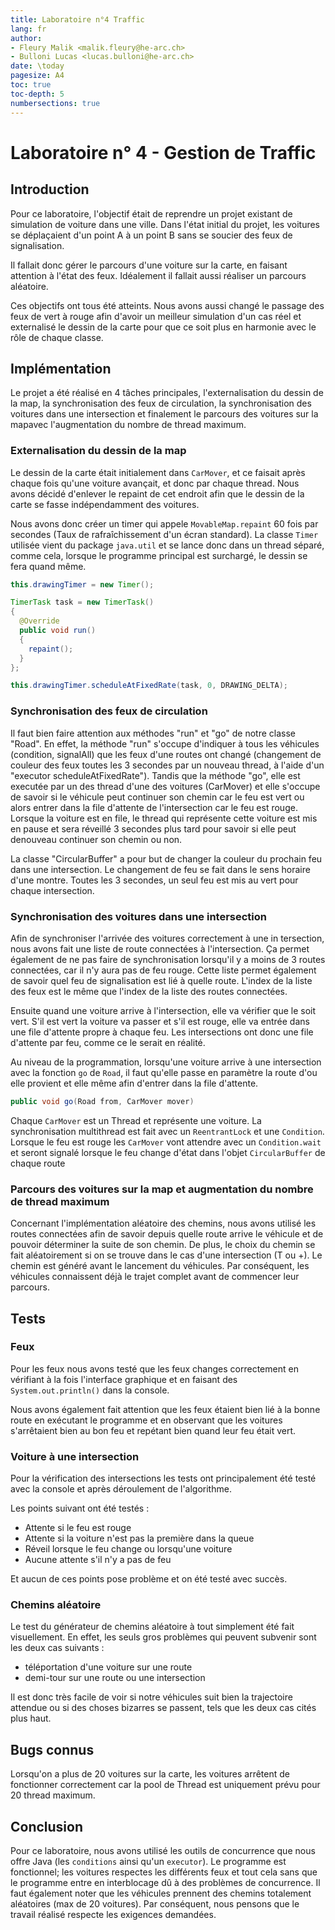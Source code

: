 ```yaml
---
title: Laboratoire n°4 Traffic
lang: fr
author:
- Fleury Malik <malik.fleury@he-arc.ch>
- Bulloni Lucas <lucas.bulloni@he-arc.ch>
date: \today
pagesize: A4
toc: true
toc-depth: 5
numbersections: true
---
```


# Laboratoire n° 4 - Gestion de Traffic

## Introduction

Pour ce laboratoire, l'objectif était de reprendre un projet existant de simulation de voiture dans une ville. Dans l'état initial du projet, les voitures se déplaçaient d'un point A à un point B sans se soucier des feux de signalisation.

Il fallait donc gérer le parcours d'une voiture sur la carte, en faisant attention à l'état des feux. Idéalement il fallait aussi réaliser un parcours aléatoire.

Ces objectifs ont tous été atteints. Nous avons aussi changé le passage des feux de vert à rouge afin d'avoir un meilleur simulation d'un cas réel et externalisé le dessin de la carte pour que ce soit plus en harmonie avec le rôle de chaque classe.

## Implémentation

Le projet a été réalisé en 4 tâches principales, l'externalisation du dessin de la map, la synchronisation des feux de circulation, la synchronisation des voitures dans une intersection et finalement le parcours des voitures sur la mapavec l'augmentation du nombre de thread maximum.

### Externalisation du dessin de la map

Le dessin de la carte était initialement dans `CarMover`, et ce faisait après chaque fois qu'une voiture avançait, et donc par chaque thread. Nous avons décidé d'enlever le repaint de cet endroit afin que le dessin de la carte se fasse indépendamment des voitures.

Nous avons donc créer un timer qui appele `MovableMap.repaint` 60 fois par secondes (Taux de rafraîchissement d'un écran standard). La classe `Timer` utilisée vient du package `java.util` et se lance donc dans un thread séparé, comme cela, lorsque le programme principal est surchargé, le dessin se fera quand même.

```java
this.drawingTimer = new Timer();

TimerTask task = new TimerTask()
{
  @Override
  public void run()
  {
    repaint();
  }
};

this.drawingTimer.scheduleAtFixedRate(task, 0, DRAWING_DELTA);
```

### Synchronisation des feux de circulation


Il faut bien faire attention aux méthodes "run" et "go" de notre classe "Road". En effet, la méthode "run" s'occupe d'indiquer à tous les véhicules (condition, signalAll) que les feux d'une routes ont changé (changement de couleur des feux toutes les 3 secondes par un nouveau thread, à l'aide d'un "executor scheduleAtFixedRate"). Tandis que la méthode "go", elle est executée par un des thread d'une des voitures (CarMover) et elle s'occupe de savoir si le véhicule peut continuer son chemin car le feu est vert ou alors entrer dans la file d'attente de l'intersection car le feu est rouge. Lorsque la voiture est en file, le thread qui représente cette voiture est mis en pause et sera réveillé 3 secondes plus tard pour savoir si elle peut denouveau continuer son chemin ou non.

La classe "CircularBuffer" a pour but de changer la couleur du prochain feu dans une intersection. Le changement de feu se fait dans le sens horaire d'une montre. Toutes les 3 secondes, un seul feu est mis au vert pour chaque intersection.

### Synchronisation des voitures dans une intersection

Afin de synchroniser l'arrivée des voitures correctement à une in tersection, nous avons fait une liste de route connectées à l'intersection. Ça permet également de ne pas faire de synchronisation lorsqu'il y a moins de 3 routes connectées, car il n'y aura pas de feu rouge. Cette liste permet également de savoir quel feu de signalisation est lié à quelle route. L'index de la liste des feux est le même que l'index de la liste des routes connectées.

Ensuite quand une voiture arrive à l'intersection, elle va vérifier que le soit vert. S'il est vert la voiture va passer et s'il est rouge, elle va entrée dans une file d'attente propre à chaque feu. Les intersections ont donc une file d'attente par feu, comme ce le serait en réalité.


Au niveau de la programmation, lorsqu'une voiture arrive à une intersection avec la fonction `go` de `Road`, il faut qu'elle passe en paramètre la route d'ou elle provient et elle même afin d'entrer dans la file d'attente.

```java
public void go(Road from, CarMover mover)
```

Chaque `CarMover` est un Thread et représente une voiture. La synchronisation multithread est fait avec un `ReentrantLock` et une `Condition`. Lorsque le feu est rouge les `CarMover` vont attendre avec un `Condition.wait` et seront signalé lorsque le feu change d'état dans l'objet `CircularBuffer` de chaque route


### Parcours des voitures sur la map et augmentation du nombre de thread maximum

Concernant l'implémentation aléatoire des chemins, nous avons utilisé les routes connectées afin de savoir depuis quelle route arrive le véhicule et de pouvoir déterminer la suite de son chemin. De plus, le choix du chemin se fait aléatoirement si on se trouve dans le cas d'une intersection (T ou +). Le chemin est généré avant le lancement du véhicules. Par conséquent, les véhicules connaissent déjà le trajet complet avant de commencer leur parcours.

## Tests

### Feux

Pour les feux nous avons testé que les feux changes correctement en vérifiant à la fois l'interface graphique et en faisant des `System.out.println()` dans la console.

Nous avons également fait attention que les feux étaient bien lié à la bonne route en exécutant le programme et en observant que les voitures s'arrêtaient bien au bon feu et repétant bien quand leur feu était vert.

### Voiture à une intersection

Pour la vérification des intersections les tests ont principalement été testé avec la console et après déroulement de l'algorithme.

Les points suivant ont été testés :

- Attente si le feu est rouge
- Attente si la voiture n'est pas la première dans la queue
- Réveil lorsque le feu change ou lorsqu'une voiture
- Aucune attente s'il n'y a pas de feu

Et aucun de ces points pose problème et on été testé avec succès.

### Chemins aléatoire

Le test du générateur de chemins aléatoire à tout simplement été fait visuellement. En effet, les seuls gros problèmes qui peuvent subvenir sont les deux cas suivants :

- téléportation d'une voiture sur une route
- demi-tour sur une route ou une intersection

Il est donc très facile de voir si notre véhicules suit bien la trajectoire attendue ou si des choses bizarres se passent, tels que les deux cas cités plus haut.

## Bugs connus

Lorsqu'on a plus de 20 voitures sur la carte, les voitures arrêtent de fonctionner correctement car la pool de Thread est uniquement prévu pour 20 thread maximum.

## Conclusion

Pour ce laboratoire, nous avons utilisé les outils de concurrence que nous offre Java (les `conditions` ainsi qu'un `executor`). Le programme est fonctionnel; les voitures respectes les différents feux et tout cela sans que le programme entre en interblocage dû à des problèmes de concurrence. Il faut également noter que les véhicules prennent des chemins totalement aléatoires (max de 20 voitures). Par conséquent, nous pensons que le travail réalisé respecte les exigences demandées.

